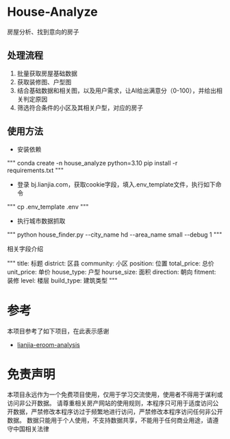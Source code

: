 # House-Analyze

房屋分析、找到意向的房子

## 处理流程

1. 批量获取房屋基础数据
2. 获取装修图、户型图
3. 结合基础数据和相关图，以及用户需求，让AI给出满意分（0-100），并给出相关判定原因
4. 筛选符合条件的小区及其相关户型，对应的房子

## 使用方法

- 安装依赖

"""
conda create -n house_analyze python=3.10
pip install -r requirements.txt
"""

- 登录 bj.lianjia.com，获取cookie字段，填入.env_template文件，执行如下命令

"""
cp .env_template .env
"""

- 执行城市数据抓取

"""
python house_finder.py --city_name hd --area_name small --debug 1
"""

相关字段介绍

"""
title: 标题
district: 区县
community: 小区
position: 位置
total_price: 总价
unit_price: 单价
house_type: 户型
hourse_size: 面积
direction: 朝向
fitment: 装修
level: 楼层
build_type: 建筑类型
"""

# 参考

本项目参考了如下项目，在此表示感谢

- [lianjia-eroom-analysis](https://github.com/linpingta/lianjia-eroom-analysis)

# 免责声明

本项目永远作为一个免费项目使用，仅用于学习交流使用，使用者不得用于谋利或访问非公开数据。
请尊重相关房产网站的使用规则，本程序只可用于适度访问公开数据，严禁修改本程序访过于频繁地进行访问，严禁修改本程序访问任何非公开数据。
数据只能用于个人使用，不支持数据共享，不能用于任何商业用途，请遵守中国相关法律